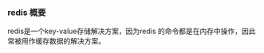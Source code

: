 ### redis 概要
redis是一个key-value存储解决方案，因为redis 的命令都是在内存中操作，因此常被用作缓存数据的解决方案。
<!--stackedit_data:
eyJoaXN0b3J5IjpbLTMxMzk4OTYyNSw3MzA5OTgxMTZdfQ==
-->